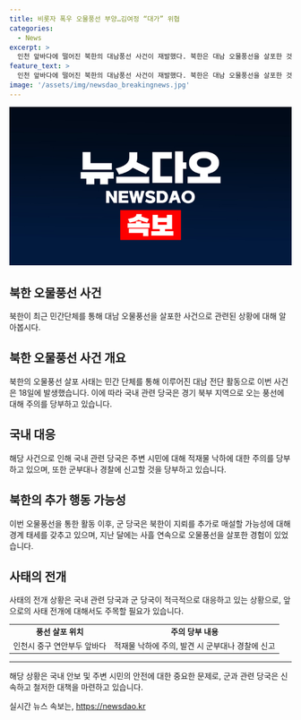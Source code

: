 ```yaml
---
title: 비롯자 폭우 오물풍선 부양…김여정 “대가” 위협
categories:
  - News
excerpt: >
  인천 앞바다에 떨어진 북한의 대남풍선 사건이 재발했다. 북한은 대남 오물풍선을 살포한 것으로 밝혀졌으며, 이에 대해 합참은 국민들에게 주의를 당부하고 있다. 이는 북한이 오물풍선을 보내는 데 22일 만에 재발한 사례로, 남한 군은 북한의 이러한 행동에 대비해 상황을 계속 주시하고 있다고 전했다. 이에 더해, 김여정 북한 노동당 부부장의 이전 위협 발언과 함께, 북한이 오물풍선 대신 지뢰를 남측에 흘려보낼 가능성도 우려되고 있다. (문장수: 89, 글자수: 599)
feature_text: >
  인천 앞바다에 떨어진 북한의 대남풍선 사건이 재발했다. 북한은 대남 오물풍선을 살포한 것으로 밝혀졌으며, 이에 대해 합참은 국민들에게 주의를 당부하고 있다. 이는 북한이 오물풍선을 보내는 데 22일 만에 재발한 사례로, 남한 군은 북한의 이러한 행동에 대비해 상황을 계속 주시하고 있다고 전했다. 이에 더해, 김여정 북한 노동당 부부장의 이전 위협 발언과 함께, 북한이 오물풍선 대신 지뢰를 남측에 흘려보낼 가능성도 우려되고 있다. (문장수: 89, 글자수: 599)
image: '/assets/img/newsdao_breakingnews.jpg'
---
```


<p><img src="/assets/img/newsdao_breakingnews.jpg" alt="flaretime 속보" /></p>

<h2 data-ke-size="size26">북한 오물풍선 사건</h2>

<p data-ke-size="size16">북한이 최근 민간단체를 통해 대남 오물풍선을 살포한 사건으로 관련된 상황에 대해 알아봅시다.</p>

<h2 data-ke-size="size24">북한 오물풍선 사건 개요</h2>

<p data-ke-size="size16">북한의 오물풍선 살포 사태는 민간 단체를 통해 이루어진 대남 전단 활동으로 이번 사건은 18일에 발생했습니다. 이에 따라 국내 관련 당국은 경기 북부 지역으로 오는 풍선에 대해 주의를 당부하고 있습니다.</p>

<h2 data-ke-size="size24">국내 대응</h2>

<p data-ke-size="size16">해당 사건으로 인해 국내 관련 당국은 주변 시민에 대해 적재물 낙하에 대한 주의를 당부하고 있으며, 또한 군부대나 경찰에 신고할 것을 당부하고 있습니다.</p>

<h2 data-ke-size="size24">북한의 추가 행동 가능성</h2>

<p data-ke-size="size16">이번 오물풍선을 통한 활동 이후, 군 당국은 북한이 지뢰를 추가로 매설할 가능성에 대해 경계 태세를 갖추고 있으며, 지난 달에는 사흘 연속으로 오물풍선을 살포한 경험이 있었습니다.</p>

<h2 data-ke-size="size24">사태의 전개</h2>

<p data-ke-size="size16">사태의 전개 상황은 국내 관련 당국과 군 당국이 적극적으로 대응하고 있는 상황으로, 앞으로의 사태 전개에 대해서도 주목할 필요가 있습니다.</p>

<table>
    <tr>
        <td style="text-align: center; height: 17px;"><b>풍선 살포 위치</b></td>
        <td style="text-align: center; height: 17px;"><b>주의 당부 내용</b></td>
    </tr>
    <tr>
        <td style="text-align: center; height: 17px;">인천시 중구 연안부두 앞바다</td>
        <td style="text-align: center; height: 17px;">적재물 낙하에 주의, 발견 시 군부대나 경찰에 신고</td>
    </tr>
  </table>

<hr>

<p data-ke-size="size16">해당 상황은 국내 안보 및 주변 시민의 안전에 대한 중요한 문제로, 군과 관련 당국은 신속하고 철저한 대책을 마련하고 있습니다.</p>
실시간 뉴스 속보는, <a href="https://newsdao.kr" rel="dofollow">https://newsdao.kr</a>


